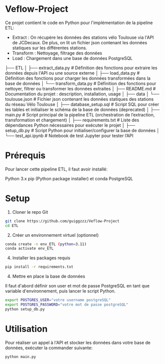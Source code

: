 # Veflow-Project
 Ce projet contient le code en Python pour l'implémentation de la pipeline ETL:

 - Extract : On récupère les données des stations vélo Toulouse via l'API de JCDecaux. De plus, on lit un fichier json contenant les données statiques sur les différentes stations.
 - Transform : Nettoyage, filtrage des données
 - Load : Chargement dans une base de données PostgreSQL

├── ETL
│   ├── extract_data.py        # Définition des fonctions pour extraire les données depuis l'API ou une source externe
│   ├── load_data.py           # Définition des fonctions pour charger les données transformées dans la base de données
│   └── transform_data.py      # Définition des fonctions pour nettoyer, filtrer ou transformer les données extraites
│
├── README.md                  # Documentation du projet : description, installation, usage
│
├── data
│   └── toulouse.json          # Fichier json contenant les données statiques des stations du réseau Vélo Toulouse
│
├── database_setup.sql         # Script SQL pour créer les tables et initialiser le schéma de la base de données (deprecated) 
│
├── main.py                    # Script principal de la pipeline ETL (orchestration de l’extraction, transformation et chargement)
│
├── requirements.txt           # Liste des dépendances Python nécessaires pour exécuter le projet
│
├── setup_db.py                # Script Python pour initialiser/configurer la base de données
│
└── test_api.ipynb             # Notebook de test Jupyter pour tester l’API

# Prérequis
Pour lancer cette pipeline ETL, il faut avoir installé:

Python 3.x
pip (Python package installer) et conda
PostgreSQL

# Setup
1. Cloner le repo Git
```bash
git clone https://github.com/guiggzzz/Veflow-Project
cd ETL
```

2. Créer un environnement virtuel (optionnel)
```bash
conda create -n env_ETL (python=3.11)
conda activate env_ETL
```

4. Installer les packages requis

```bash
pip install -r requirements.txt
```


4. Mettre en place la base de données

Il faut d'abord définir son user et mot de passe PostgreSQL en tant que variable d'environnement, puis lancer le script Python.

```bash
export POSTGRES_USER="votre username postgreSQL"
export POSTGRES_PASSWORD="votre mot de passe postgreSQL"
python setup_db.py
```

# Utilisation
Pour réaliser un appel à l'API et stocker les données dans votre base de données, exécuter la commander suivante:
```bash
python main.py
```











